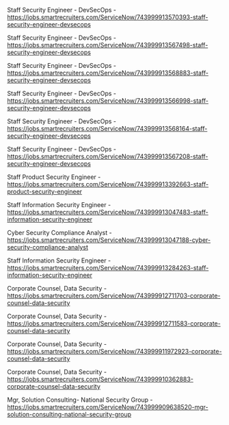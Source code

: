 Staff Security Engineer - DevSecOps - https://jobs.smartrecruiters.com/ServiceNow/743999913570393-staff-security-engineer-devsecops

Staff Security Engineer - DevSecOps - https://jobs.smartrecruiters.com/ServiceNow/743999913567498-staff-security-engineer-devsecops

Staff Security Engineer - DevSecOps - https://jobs.smartrecruiters.com/ServiceNow/743999913568883-staff-security-engineer-devsecops

Staff Security Engineer - DevSecOps - https://jobs.smartrecruiters.com/ServiceNow/743999913566998-staff-security-engineer-devsecops

Staff Security Engineer - DevSecOps - https://jobs.smartrecruiters.com/ServiceNow/743999913568164-staff-security-engineer-devsecops

Staff Security Engineer - DevSecOps - https://jobs.smartrecruiters.com/ServiceNow/743999913567208-staff-security-engineer-devsecops

Staff Product Security Engineer - https://jobs.smartrecruiters.com/ServiceNow/743999913392663-staff-product-security-engineer

Staff Information Security Engineer - https://jobs.smartrecruiters.com/ServiceNow/743999913047483-staff-information-security-engineer

Cyber Security Compliance Analyst - https://jobs.smartrecruiters.com/ServiceNow/743999913047188-cyber-security-compliance-analyst

Staff Information Security Engineer - https://jobs.smartrecruiters.com/ServiceNow/743999913284263-staff-information-security-engineer

Corporate Counsel, Data Security - https://jobs.smartrecruiters.com/ServiceNow/743999912711703-corporate-counsel-data-security

Corporate Counsel, Data Security - https://jobs.smartrecruiters.com/ServiceNow/743999912711583-corporate-counsel-data-security

Corporate Counsel, Data Security - https://jobs.smartrecruiters.com/ServiceNow/743999911972923-corporate-counsel-data-security

Corporate Counsel, Data Security - https://jobs.smartrecruiters.com/ServiceNow/743999910362883-corporate-counsel-data-security

Mgr, Solution Consulting- National Security Group - https://jobs.smartrecruiters.com/ServiceNow/743999909638520-mgr-solution-consulting-national-security-group

